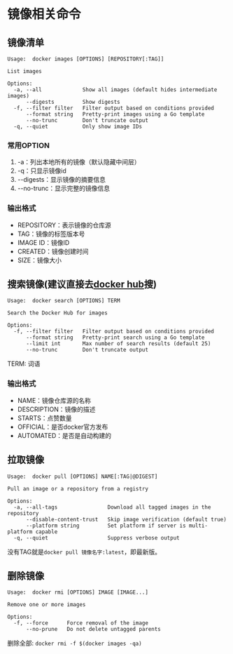 # 镜像相关命令



## 镜像清单
```
Usage:  docker images [OPTIONS] [REPOSITORY[:TAG]]

List images

Options:
  -a, --all             Show all images (default hides intermediate images)
      --digests         Show digests
  -f, --filter filter   Filter output based on conditions provided
      --format string   Pretty-print images using a Go template
      --no-trunc        Don't truncate output
  -q, --quiet           Only show image IDs
```

### 常用OPTION
1. -a：列出本地所有的镜像（默认隐藏中间层）
2. -q：只显示镜像id
3. --digests：显示镜像的摘要信息
4. --no-trunc：显示完整的镜像信息

### 输出格式
* REPOSITORY：表示镜像的仓库源
* TAG：镜像的标签版本号 
* IMAGE ID：镜像ID 
* CREATED：镜像创建时间 
* SIZE：镜像大小 



## 搜索镜像(建议直接去[docker hub](https://hub.docker.com)搜)
```
Usage:  docker search [OPTIONS] TERM

Search the Docker Hub for images

Options:
  -f, --filter filter   Filter output based on conditions provided
      --format string   Pretty-print search using a Go template
      --limit int       Max number of search results (default 25)
      --no-trunc        Don't truncate output
```
TERM: 词语

### 输出格式
* NAME：镜像仓库源的名称
* DESCRIPTION：镜像的描述
* STARTS：点赞数量
* OFFICIAL：是否docker官方发布
* AUTOMATED：是否是自动构建的



## 拉取镜像
```
Usage:  docker pull [OPTIONS] NAME[:TAG|@DIGEST]

Pull an image or a repository from a registry

Options:
  -a, --all-tags                Download all tagged images in the repository
      --disable-content-trust   Skip image verification (default true)
      --platform string         Set platform if server is multi-platform capable
  -q, --quiet                   Suppress verbose output
```

没有TAG就是`docker pull 镜像名字:latest`，即最新版。



## 删除镜像
```
Usage:  docker rmi [OPTIONS] IMAGE [IMAGE...]

Remove one or more images

Options:
  -f, --force      Force removal of the image
      --no-prune   Do not delete untagged parents
```

删除全部: `docker rmi -f $(docker images -qa)`